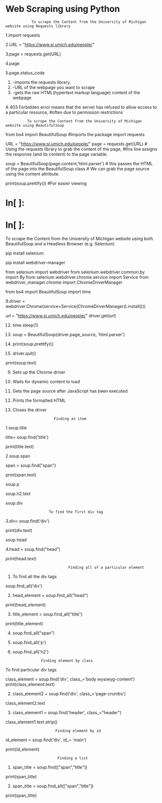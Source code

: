 

 #                                      Web Scraping using Python

                To scrape the Content from the University of Michigan website using Requests library




1.import requests                                                           


2.URL = "https://www.si.umich.edu/people/"                                 

3.page = requests.get(URL)

4.page                                                                  
    
5.page.status_code

1. -imports the requests library.
2. -URL of the webpage you want to scrape
4. -gets the raw HTML(hypertext markup language) content of the webpage

A 403 Forbidden error means that the server has refused to allow access to a particular resource, 
#often due to permission restrictions


              To scrape the Content from the University of Michigan website using BeautifulSoup 
 
 




from bs4 import BeautifulSoup                           #Imports the package 
import requests                    



URL = "https://www.si.umich.edu/people/"
page = requests.get(URL)                                # Using the requests library to grab the content of the page, 
                                                        #this line assigns the response (and its content) to the page variable.

soup = BeautifulSoup(page.content,'html.parser')       # this passes the HTML of the page into the BeautifulSoup class
                                                      # We can grab the page source using the content attribute.
                                                    


print(soup.prettify())                                  #For easier viewing



# In[ ]:





# In[ ]:





  To scrape the Content from the University of Michigan website using both BeautifulSoup and a Headless Browser (e.g. Selenium)
 


pip install selenium

pip install webdriver-manager

from selenium import webdriver
from selenium.webdriver.common.by import By
from selenium.webdriver.chrome.service import Service
from webdriver_manager.chrome import ChromeDriverManager

from bs4 import BeautifulSoup
import time


9.driver = webdriver.Chrome(service=Service(ChromeDriverManager().install())) 

url = "https://www.si.umich.edu/people/"
driver.get(url)


12. time.sleep(1) 


13. soup = BeautifulSoup(driver.page_source, 'html.parser')


14. print(soup.prettify()) 


15. driver.quit() 

print(soup.text)

9.  Sets up the Chrome driver
12. Waits for dynamic content to load
13. Gets the page source after JavaScript has been executed
14. Prints the formatted HTML
15. Closes the driver














                           Finding an item 

1.soup.title

title= soup.find('title')

print(title.text)



2.soup.span

span = soup.find("span")

print(span.text)

soup.p

soup.h2.text

soup.div



                        To find the first div tag

3.div= soup.find('div') 

print(div.text)

soup.head


4.head = soup.find("head")

print(head.text)






                                 Finding all of a particular element

1. To find all the div tags

soup.find_all('div')




2. head_element = soup.find_all("head")

print(head_element)



3. title_element = soup.find_all("title")

print(title_element)



4. soup.find_all("span")





5. soup.find_all('p')




6. soup.find_all('h2')





                    Finding element by class

 To find particular div tags

class_element = soup.find('div', class_='body wysiwyg-content')  
print(class_element.text)



2. class_element2 = soup.find('div', class_='page-crumbs')

class_element2.text



3. class_element1 = soup.find('header', class_="header")
                          
class_element1.text.strip()                    





                           Finding element by id



id_element = soup.find('div', id_= 'main')

print(id_element)





                            Finding a list


1. span_title = soup.find(["span","title"])

print(span_title)




2. span_title = soup.find_all(["span","title"])

print(span_title)






